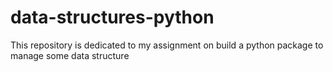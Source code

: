 # data-structures-python
This repository is dedicated to my assignment on build a python  package to manage some data structure
